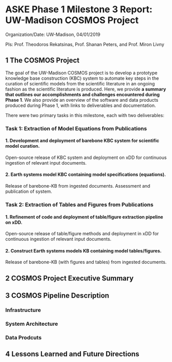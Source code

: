 # ASKE Phase 1 Milestone 3 Report: UW-Madison COSMOS Project
Organization/Date: UW-Madison, 04/01/2019

PIs: Prof. Theodoros Rekatsinas, Prof. Shanan Peters, and Prof. Miron Livny

## 1 The COSMOS Project
The goal of the UW-Madison COSMOS project is to develop a prototype knowledge base construction (KBC) system to automate key steps in the curation of scientific models from the scientific literature in an ongoing fashion as the scientific literature is produced. Here, we provide **a summary that outlines our accomplishments and challenges encountered during Phase 1**. We also provide an overview of the software and data products produced during Phase 1, with links to deliverables and documentation.

There were two primary tasks in this milestone, each with two deliverables:

###  Task 1: Extraction of Model Equations from Publications
#### 1. Development and deployment of barebone KBC system for scientific model curation.
Open-source release of KBC system and deployment on xDD for continuous ingestion of relevant input documents.

#### 2. Earth systems model KBC containing model specifications (equations).
Release of barebone-KB from ingested documents. Assessment and publication of system.

### Task 2: Extraction of Tables and Figures from Publications
#### 1. Refinement of code and deployment of table/figure extraction pipeline on xDD.
Open-source release of table/figure methods and deployment in xDD for continuous ingestion of relevant input documents.

#### 2. Construct Earth systems models KB containing model tables/figures.
Release of barebone-KB (with figures and tables) from ingested documents.

## 2 COSMOS Project Executive Summary
### 

## 3 COSMOS Pipeline Description
### Infrastructure

### System Architecture

### Data Prodcuts

## 4 Lessons Learned and Future Directions

